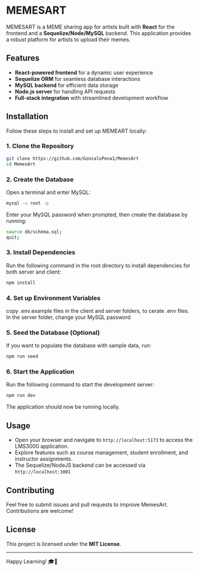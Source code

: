 
# MEMESART


MEMESART is a MEME sharing app for artists built with **React** for the frontend and a **Sequelize/Node/MySQL** backend. This application provides a robust platform for artists to upload their memes.

## Features

- **React-powered frontend** for a dynamic user experience
- **Sequelize ORM** for seamless database interactions
- **MySQL backend** for efficient data storage
- **Node.js server** for handling API requests
- **Full-stack integration** with streamlined development workflow

## Installation

Follow these steps to install and set up MEMEART locally:

### 1. Clone the Repository

```sh
git clone https://github.com/GonzaloPena1/MemesArt
cd MemesArt
```

### 2. Create the Database

Open a terminal and enter MySQL:

```sh
mysql -u root -p
```

Enter your MySQL password when prompted, then create the database by running:

```sh
source db/schema.sql;
quit;
```

### 3. Install Dependencies

Run the following command in the root directory to install dependencies for both server and client:

```sh
npm install
```

### 4. Set up Environment Variables

copy .env.example files in the client and server folders, to cerate .env files. In the server folder, change your MySQL password

### 5. Seed the Database (Optional)

If you want to populate the database with sample data, run:

```sh
npm run seed
```

### 6. Start the Application

Run the following command to start the development server:

```sh
npm run dev
```

The application should now be running locally.

## Usage

- Open your browser and navigate to `http://localhost:5173` to access the LMS3000 application.
- Explore features such as course management, student enrollment, and instructor assignments.
- The Sequelize/NodeJS backend can be accessed via `http://localhost:3001`

## Contributing

Feel free to submit issues and pull requests to improve MemesArt. Contributions are welcome!

## License

This project is licensed under the **MIT License**.

---

Happy Learning! 🎓🚀

